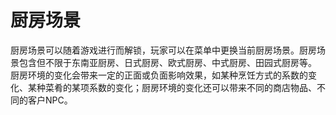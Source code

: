 # 厨房场景
厨房场景可以随着游戏进行而解锁，玩家可以在菜单中更换当前厨房场景。厨房场景包含但不限于东南亚厨房、日式厨房、欧式厨房、中式厨房、田园式厨房等。  
厨房环境的变化会带来一定的正面或负面影响效果，如某种烹饪方式的系数的变化、某种菜肴的某项系数的变化；厨房环境的变化还可以带来不同的商店物品、不同的客户NPC。
